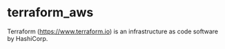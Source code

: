 # terraform_aws
Terraform (https://www.terraform.io) is an infrastructure as code software by HashiCorp.
